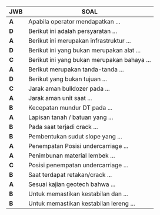 ﻿| __JWB__ | __SOAL__ |
|---|---|
| __A__   | Apabila operator mendapatkan ... |
| __D__   | Berikut ini adalah persyaratan ... |
| __A__   | Berikut ini merupakan  infrastruktur ... |
| __D__   | Berikut ini yang bukan merupakan alat ... |
| __C__   | Berikut ini yang bukan merupakan bahaya ... |
| __A__   | Berikut merupakan tanda-tanda ... |
| __D__   | Berikut yang bukan tujuan ... |
| __C__   | Jarak aman bulldozer pada ... |
| __A__   | Jarak aman unit saat ... |
| __B__   | Kecepatan mundur DT pada ... |
| __A__   | Lapisan tanah / batuan yang ... |
| __B__   | Pada saat terjadi crack ... |
| __B__   | Pembentukan sudut slope yang ... |
| __A__   | Penempatan Posisi undercarriage ... |
| __A__   | Penimbunan material lembek ... |
| __C__ | Posisi penempatan undercarriage ... |
| __B__ | Saat terdapat retakan/crack ... |
| __A__ | Sesuai kajian geotech bahwa ... |
| __B__ | Untuk memastikan kestabilan dan ... |
| __B__ | Untuk memastikan kestabilan lereng ... |
